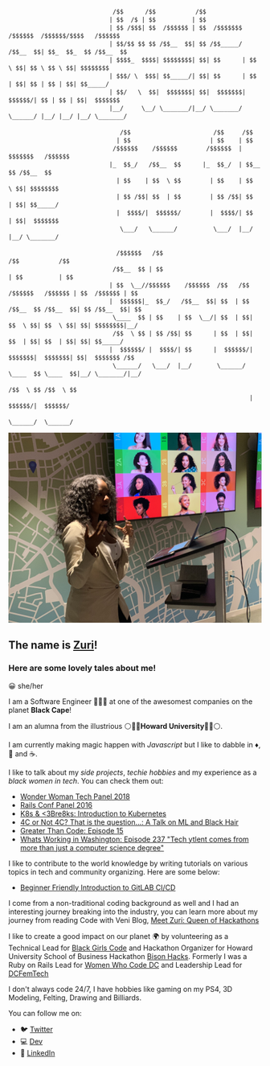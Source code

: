 ```
                             /$$      /$$           /$$
                            | $$  /$ | $$          | $$
                            | $$ /$$$| $$  /$$$$$$ | $$  /$$$$$$$  /$$$$$$  /$$$$$$/$$$$   /$$$$$$
                            | $$/$$ $$ $$ /$$__  $$| $$ /$$_____/ /$$__  $$| $$_  $$_  $$ /$$__  $$
                            | $$$$_  $$$$| $$$$$$$$| $$| $$      | $$  \ $$| $$ \ $$ \ $$| $$$$$$$$
                            | $$$/ \  $$$| $$_____/| $$| $$      | $$  | $$| $$ | $$ | $$| $$_____/
                            | $$/   \  $$|  $$$$$$$| $$|  $$$$$$$|  $$$$$$/| $$ | $$ | $$|  $$$$$$$
                            |__/     \__/ \_______/|__/ \_______/ \______/ |__/ |__/ |__/ \_______/

                               /$$                       /$$     /$$
                              | $$                      | $$    | $$
                             /$$$$$$    /$$$$$$        /$$$$$$  | $$$$$$$   /$$$$$$
                            |_  $$_/   /$$__  $$      |_  $$_/  | $$__  $$ /$$__  $$
                              | $$    | $$  \ $$        | $$    | $$  \ $$| $$$$$$$$
                              | $$ /$$| $$  | $$        | $$ /$$| $$  | $$| $$_____/
                              |  $$$$/|  $$$$$$/        |  $$$$/| $$  | $$|  $$$$$$$
                               \___/   \______/          \___/  |__/  |__/ \_______/

                              /$$$$$$   /$$                                             /$$           /$$
                             /$$__  $$ | $$                                            | $$          | $$
                            | $$  \__//$$$$$$    /$$$$$$  /$$   /$$  /$$$$$$   /$$$$$$ | $$  /$$$$$$ | $$
                            |  $$$$$$|_  $$_/   /$$__  $$| $$  | $$ /$$__  $$ /$$__  $$| $$ /$$__  $$| $$
                             \____  $$ | $$    | $$  \__/| $$  | $$| $$  \ $$| $$  \ $$| $$| $$$$$$$$|__/
                             /$$  \ $$ | $$ /$$| $$      | $$  | $$| $$  | $$| $$  | $$| $$| $$_____/
                            |  $$$$$$/ |  $$$$/| $$      |  $$$$$$/|  $$$$$$$|  $$$$$$$| $$|  $$$$$$$ /$$
                             \______/   \___/  |__/       \______/  \____  $$ \____  $$|__/ \_______/|__/
                                                                    /$$  \ $$ /$$  \ $$
                                                                   |  $$$$$$/|  $$$$$$/
                                                                    \______/  \______/
```
![Women Who Code Python Talk: 4C Or Not 4C ](./assets/IMG_2637.jpeg)

## The name is [Zuri](http://www.zurihunter.com)! 

### Here are some lovely tales about me!
😀 she/her

I am a Software Engineer 👩🏾‍💻 at one of the awesomest companies on the planet **Black Cape**! 

I am an alumna from the illustrious ⚪️🔵🔴**Howard University**🔴🔵⚪.️

I am currently making magic happen with _Javascript_ but I like to dabble in ♦️, 🐍 and ☕️.

I like to talk about my _side projects_, _techie hobbies_ and my experience as a _black women in tech_. You can check them out:
* [Wonder Woman Tech Panel 2018](https://wonderwomentech.com/speaker/zuri-hunter/)
* [Rails Conf Panel 2016](https://confreaks.tv/presenters/zuri-hunter)
* [K8s & <3Bre8ks: Introduction to Kubernetes](https://www.youtube.com/watch?v=nzvuGhjk7Ns&t=2s)
* [4C or Not 4C? That is the question...: A Talk on ML and Black Hair](https://www.youtube.com/watch?v=LtqaumBsuPM)
* [Greater Than Code: Episode 15](http://podbay.fm/show/1163023878/e/1484177065?autostart=1)
* [Whats Working in Washington: Episode 237 "Tech ytlent comes from more than just a computer science degree"](https://admin.podcastone.com/episode/Whats-Working-in-Washington---Ep-237---Tech-talent-comes-from-more-than-just-a-computer-science-degree---Zuri-Hunter)

I like to contribute to the world knowledge by writing tutorials on various topics in tech and community organizing. Here are some below:
* [Beginner Friendly Introduction to GitLAB CI/CD](https://dev.to/zurihunter/beginner-friendly-introduction-to-gitlabcicd-4p5a)

I come from a non-traditional coding background as well and I had an interesting journey breaking into the industry, you can learn more about my journey from reading Code with Veni Blog, [Meet Zuri: Queen of Hackathons](http://blog.codewithveni.com/meet-zuri-queen-hackathons/)

I like to create a good impact on our planet 🌍 by volunteering as a Technical Lead for [Black Girls Code](http://www.blackgirlscode.org) and Hackathon Organizer for Howard University School of Business Hackathon [Bison Hacks](http://www.bisonhacks.com). Formerly I was a Ruby on Rails Lead for [Women Who Code DC](https://www.meetup.com/Women-Who-Code-DC) and Leadership Lead for [DCFemTech](http://www.dcfemtech.org)

I don't always code 24/7, I have hobbies like gaming on my PS4, 3D Modeling, Felting, Drawing and Billiards.

You can follow me on:
* 🐦 [Twitter](https://twitter.com/ZuriHunter)
* 💻 [Dev](https://dev.to/zurihunter)
* 💼 [LinkedIn](https://www.linkedin.com/in/zuri-hunter-748ba514/)


